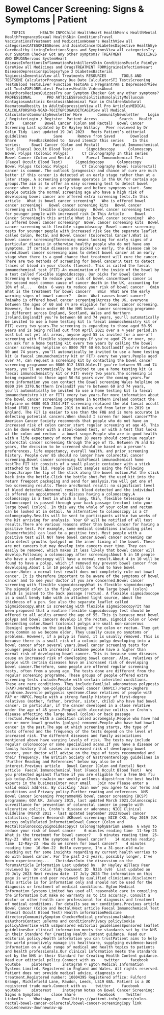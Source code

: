 # Bowel Cancer Screening: Signs & Symptoms | Patient

       TOPICS       HEALTH INFOChild HealthHeart HealthMen's HealthMental HealthPregnancySexual HealthSkin ConditionsTravel VaccinationsTreatment and MedicationWomen's HealthView all categoriesCATEGORIESBones and JointsCancerDiabetesDigestive HealthEye CareHealthy LivingInfectionsSigns and SymptomsView all categoriesTry our Symptom Checker Got any other symptoms? TREATMENT       MEDICINES AND DRUGSNervous SystemHeart DiseaseInfectionsInflammationPainkillersSkin ConditionsMuscle PainEye CareView all Medicines and DrugsTREATMENT FORMigraineInfectionHeart DiseaseDepressionEpilepsyType 2 DiabetesBacterial VaginosisDementiaView all Treatments RESOURCES       TOOLS AND TESTSBMI CalculatorPregnancy Due Date CalculatorSTI TestsScreening TestsBlood TestsLiver Function TestsAm I Pregnant?Am I Depressed?View all ToolsEXPLORELatest FeaturesHealth VideosAbout UsAuthorsRecipesQuizzesTry our Symptom Checker Got any other symptoms? PROFESSIONAL       PRO ARTICLESBronchiolitisOsmolalityMolluscum ContagiosumActinic KeratosisAbdominal Pain in ChildrenSubdural HaematomaObesity in AdultsDepressionView all Pro ArticlesMEDICAL CALCULATORSPHQ-9GAD-76CITGPCOGAUDITCAGEView all Medical CalculatorsCommunityNewsletter More       CommunityNewsletter    Login / RegisterLogin / Register  Patient Access  .       Search   Health Info    Cancer    Bowel Cancer (Colon and Rectal)  Bowel Cancer Screening Last updated by Dr Hayley Willacy   Peer reviewed by Dr Colin Tidy  Last updated 19 Jul 2023   Meets Patient’s editorial guidelines            Save       Remove from Saved       Download      Share      FeedbackAdded to  Saved itemsIn this series    In this series:     Bowel Cancer (Colon and Rectal)      Faecal Immunochemical Test (Faecal Occult Blood Test)      Sigmoidoscopy      Colonoscopy      Bowel Polyps (Colonic Polyps)      CT Colonography In this series     Bowel Cancer (Colon and Rectal)      Faecal Immunochemical Test (Faecal Occult Blood Test)      Sigmoidoscopy      Colonoscopy      Bowel Polyps (Colonic Polyps)      CT Colonography Bowel (colorectal) cancer is common. The outlook (prognosis) and chance of cure are much better if this cancer is detected at an early stage rather than at a later stage. A screening programme operates in the UK for certain age groups.The aim is to offer an easy screening test to detect bowel cancer when it is at an early stage and before symptoms start. Some people outside the normal screening age who have a high risk of developing bowel cancer are offered extra screening tests.In this article   What is bowel cancer screening?   Who is offered bowel cancer screening?   Bowel cancer screening kits   Bowel cancer screening with flexible sigmoidoscopy   Bowel cancer screening tests for younger people with increased risk In This Article     Bowel Cancer ScreeningIn this article What is bowel cancer screening?  Who is offered bowel cancer screening?  Bowel cancer screening kits  Bowel cancer screening with flexible sigmoidoscopy  Bowel cancer screening tests for younger people with increased risk See the separate leaflet called Colon, Rectal and Bowel Cancer (Colorectal Cancer).What is bowel cancer screening?Screening means looking for early signs of a particular disease in otherwise healthy people who do not have any symptoms. If certain diseases are picked up early, the disease can be cured.Bowel cancer screening aims to detect bowel cancer at an early stage when there is a good chance that treatment will cure the cancer. There are two methods of screening for bowel cancer:A test to detect traces of blood in your stools (faeces). This is called the faecal immunochemical test (FIT).An examination of the inside of the bowel by a test called flexible sigmoidoscopy. Our picks for Bowel Cancer Screening 6 ways to reduce your risk of bowel cancerBowel cancer is the second most common cause of cancer death in the UK, accounting for 10% of al...   6min  6 ways to reduce your risk of bowel cancer   6min  What is the treatment for bowel cancer?   8min  What are the early warning signs of bowel cancer?   4min  What causes bowel cancer?   7minWho is offered bowel cancer screening?Across the UK, everyone between the ages of 60 and 74 are eligible for bowel cancer screening. However, for those under 60 the NHS bowel cancer screening programme is different across England, Scotland, Wales and Northern Ireland.EnglandIf you're between 60 and 74 years, you'll automatically be invited to use a home testing kit (a faecal immunochemistry kit or FIT) every two years.The screening is expanding to those aged 50-59 years and is being rolled out from April 2021 over a 4 year period.In most but not yet all areas, anyone aged 55 is invited for a one-off screening with flexible sigmoidoscopy.If you're aged 75 or over, you can ask for a home testing kit every two years by calling the bowel cancer screening helpline on 0800 707 60 60.ScotlandIf you're between 50 and 74 years, you'll automatically be invited to use a home testing kit (a faecal immunochemistry kit or FIT) every two years.People aged over 74, can request a screening kit by contacting the bowel cancer screening programme on 0800 012 1833.WalesIf you're between 55 and 74 years, you'll automatically be invited to use a home testing kit (a faecal immunochemistry kit or FIT) every two years.The screening is being expanded to those aged 50-54 years over the coming years.For more information you can contact the Bowel screening Wales helpline on 0800 294 3370.Northern IrelandIf you're between 60 and 74 years, you'll automatically be invited to use a home testing kit (a faecal immunochemistry kit or FIT) every two years.For more information about the bowel cancer screening programme in Northern Ireland contact the helpline on 0800 015 2514.FIT screening replaced the old faecal occult blood (FOB) test from June 2019 in Wales and from later in 2019 in England. The FIT is easier to use than the FOB and is more accurate in detecting potential cancers.When should I screen for bowel cancer?The American Cancer Society recommends that people who do not have an increased risk of colon cancer start regular screening at age 45. This can be done either with a stool-based test, or with a test that looks at the colon and rectum - a bowel scope.People who are in good health with a life expectancy of more than 10 years should continue regular colorectal cancer screening through the age of 75. Between 76 and 85 years, the decision to be screened should be based on a person's preferences, life expectancy, overall health, and prior screening history. People over 85 should no longer have colorectal cancer screening.Bowel cancer screening kitsFaecal immunochemical home testThe FIT kit consists of a small plastic container with a stick attached to the lid. People collect samples using the following steps.Scrape the tip of the stick along the bowel motion.Put the stick back into the bottle.Click the bottle shut.Put the used kit into the return freepost packaging and send for analysis.You will get one of two screening results. These are:Normal result: no significant level of blood detected.Abnormal result: blood detected and the individual is offered an appointment to discuss having a colonoscopy.A colonoscopy is a test in which a long, thin, flexible telescope (a colonoscope) is passed through your back passage (rectum) into your large bowel (colon). In this way the whole of your colon and rectum can be looked at in detail. An alternative to colonoscopy is a CT colonography.Results will be sent to participants within two weeks of the kit arriving for analysis. Your GP will be notified of all test results.There are various reasons other than bowel cancer for having a positive test. For example, some medical conditions including piles (haemorrhoids) can lead to a positive test. Most people with a positive test will NOT have bowel cancer.Bowel cancer screening can also detect growths (polyps) on the inner lining of the bowel. These are not cancers but may develop into cancers over time. They can easily be removed, which makes it less likely that bowel cancer will develop.Following a colonoscopy after screening:About 5 in 10 people who have a colonoscopy will have a normal result.About 4 in 10 will be found to have a polyp, which if removed may prevent bowel cancer from developing.About 1 in 10 people will be found to have bowel cancer.Note: a normal test result does not completely rule out bowel cancer. It is therefore important to be aware of the symptoms of bowel cancer and to see your doctor if you are concerned.Bowel cancer screening with flexible sigmoidoscopyWhat is flexible sigmoidoscopy?The sigmoid colon is the final portion of the large bowel (colon) which is joined to the back passage (rectum). A flexible sigmoidoscope is a small bendy tube with an attached light source, about the thickness of a pen. See also the separate leaflet called Sigmoidoscopy.What is screening with flexible sigmoidoscopy?It has been proposed that a routine flexible sigmoidoscopy test should be offered to all adults around the age of 55. This is because most bowel polyps and bowel cancers develop in the rectum, sigmoid colon or lower descending colon.Bowel (colonic) polyps are small non-cancerous (benign) growths on the inside lining of the colon or rectum. They get more common as we become older. They usually cause no symptoms or problems. However, if a polyp is found, it is usually removed. This is because there is a small risk of a colonic polyp developing into a bowel cancer after several years.Bowel cancer screening tests for younger people with increased riskSome people have a higher than normal risk of developing bowel cancer. This is because some diseases cause an increased risk of developing bowel cancer. Also, relatives of people with certain diseases have an increased risk of developing bowel cancer.Therefore, some people are offered regular screening tests, often from a young age. The tests done are different from the regular screening programme. These groups of people offered extra screening tests include:People with certain inherited conditions. These are rare conditions. They include:Familial adenomatous polyposis (FAP).Hereditary non-polyposis bowel cancer (HNPCC).Peutz-Jeghers syndrome.Juvenile polyposis syndrome.Close relatives of people with FAP or HNPCC.People with a strong family history of first-degree relatives (mother, father, brother, sister, child) who have had bowel cancer. In particular, if the cancer developed in a close relative under the age of 45 years.People with ulcerative colitis or Crohn's disease affecting the large bowel (colon) or back passage (rectum).People with a condition called acromegaly.People who have had one or more bowel growths (polyps) removed.People who have had bowel cancer in the past.The age at which screening starts, the type of tests offered and the frequency of the tests depend on the level of increased risk. The different diseases and family associations mentioned above have varying levels of risk. The tests may include regular colonoscopy or some specialised scans.If you have a disease or family history that causes an increased risk of developing bowel cancer, your doctor will advise on the type of tests recommended and their frequency. The British Society of Gastroenterology guidelines in 'Further Reading and References' below may also be of interest.Previous article   Bowel Cancer (Colon and Rectal) Next article  Faecal Immunochemical Test (Faecal Occult Blood Test)  Are you protected against flu?See if you are eligible for a free NHS flu jab today.Check nowJoin our weekly wellness digestfrom the best health experts in the businessEnter your email   Join now Please enter a valid email address. By clicking ‘Join now’ you agree to our Terms and conditions and Privacy policy.Further reading and references  NHS Bowel Cancer Screening ProgrammeNHS bowel cancer screening (BCSP) programme; GOV.UK. January 2015, last updated March 2021.Colonoscopic surveillance for prevention of colorectal cancer in people with ulcerative colitis, Crohn's disease or adenomas; NICE Clinical Guideline (March 2011 - last updated September 2022)Bowel cancer statistics; Cancer Research UKBowel screening; NICE CKS, May 2019 (UK access only)Related InformationBowel Cancer (Colon and Rectal)ColonoscopySigmoidoscopyCT ColonographyBarium Enema  6 ways to reduce your risk of bowel cancer    6 minutes reading time  11-Sep-23  What is the treatment for bowel cancer?    8 minutes reading time  25-May-23  What are the symptoms of bowel cancer?    14 minutes reading time  12-May-23  How do we screen for bowel cancer?    4 minutes reading time  10-Nov-22  Hello everyone, I'm a 31-year-old male reaching out for some insights regarding my current health worries to do with bowel cancer. For the past 2-3 years, possibly longer, I've been experiencing...   ChrisdavrJoin the discussion on the forumsArticle Information Last updated by   Dr Hayley Willacy Peer reviewed by  Dr Colin Tidy Document ID  9335 (v9)  Last updated on   19 July 2023 Next review date  17 July 2028 The information on this page is written and peer reviewed by qualified clinicians.Disclaimer: This article is for information only and should not be used for the diagnosis or treatment of medical conditions. Egton Medical Information Systems Limited has used all reasonable care in compiling the information but make no warranty as to its accuracy. Consult a doctor or other health care professional for diagnosis and treatment of medical conditions. For details see our conditions.Previous article  Bowel Cancer (Colon and Rectal)Next article Faecal Immunochemical Test (Faecal Occult Blood Test) Health informationMedicine directoryCommunitySymptom CheckerMedical professionalsAbout usAuthorsContact usTerms and conditionsPrivacy policyCookie policyAdvertise with usSponsored editorial guidelinesSponsored leaflet guidelinesOur clinical information meets the standards set by the NHS in their Standard for Creating Health Content guidance. Read our editorial policy.Health information you can trustPatient aims to help the world proactively manage its healthcare, supplying evidence-based information on a wide range of medical and health topics to patients and health professionals.Our clinical information meets the standards set by the NHS in their Standard for Creating Health Content guidance. Read our editorial policy.Connect with us    twitter     facebook     youtube     pinterest     instagram © Egton Medical Information Systems Limited. Registered in England and Wales. All rights reserved. Patient does not provide medical advice, diagnosis or treatment.Registered number: 10004395 Registered office: Fulford Grange, Micklefield Lane, Rawdon, Leeds, LS19 6BA. Patient is a UK registered trade mark.Connect with us    twitter     facebook     youtube     pinterest     instagram Notes on Bowel Cancer Screening: Signs & Symptoms     close Share          Facebook     Twitter     LinkedIn     WhatsApp     Emailhttps://patient.info/cancer/colon-rectal-bowel-cancer-colorectal/bowel-cancer-screeningCopy link Copiednewnav-downnewnav-up


